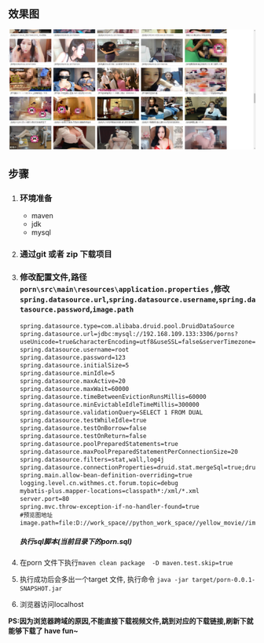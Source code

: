 ## 效果图

![1570083411744](./1570083411744.png)



## 步骤

1. ### 环境准备

   - maven
   - jdk
   - mysql
   
 2. ### 通过git 或者 zip 下载项目

 3. ### 修改配置文件,路径 `porn\src\main\resources\application.properties` ,修改 `spring.datasource.url`,`spring.datasource.username`,`spring.datasource.password`,`image.path`  

    ```properties
    spring.datasource.type=com.alibaba.druid.pool.DruidDataSource
    spring.datasource.url=jdbc:mysql://192.168.109.133:3306/porns?useUnicode=true&characterEncoding=utf8&useSSL=false&serverTimezone=GMT%2B8
    spring.datasource.username=root
    spring.datasource.password=123
    spring.datasource.initialSize=5
    spring.datasource.minIdle=5
    spring.datasource.maxActive=20
    spring.datasource.maxWait=60000
    spring.datasource.timeBetweenEvictionRunsMillis=60000
    spring.datasource.minEvictableIdleTimeMillis=300000
    spring.datasource.validationQuery=SELECT 1 FROM DUAL
    spring.datasource.testWhileIdle=true
    spring.datasource.testOnBorrow=false
    spring.datasource.testOnReturn=false
    spring.datasource.poolPreparedStatements=true
    spring.datasource.maxPoolPreparedStatementPerConnectionSize=20
    spring.datasource.filters=stat,wall,log4j
    spring.datasource.connectionProperties=druid.stat.mergeSql=true;druid.stat.slowSqlMillis=5000
    spring.main.allow-bean-definition-overriding=true
    logging.level.cn.withmes.ct.forum.topic=debug
    mybatis-plus.mapper-locations=classpath*:/xml/*.xml
    server.port=80
    spring.mvc.throw-exception-if-no-handler-found=true  
    #预览图地址
    image.path=file:D://work_space//python_work_space//yellow_movie//images/
    
    ```
    
    ##### 执行sql脚本(当前目录下的porn.sql)
    
    
    
    
    
 4. 在porn 文件下执行`maven clean package  -D maven.test.skip=true`

 5. 执行成功后会多出一个target 文件, 执行命令 `java -jar target/porn-0.0.1-SNAPSHOT.jar`

 6. 浏览器访问localhost




**PS:因为浏览器跨域的原因,不能直接下载视频文件,跳到对应的下载链接,刷新下就能够下载了  have fun~**